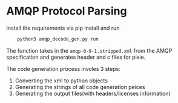 # AMQP Protocol Parsing

Install the requirements via pip install and run
```bash
    python3 amqp_decode_gen.py run
```

The function takes in the `amqp-0-9-1.stripped.xml` from the AMQP specification and generates header and c files for pixie.

The code generation process involes 3 steps:
1. Converting the xml to python objects
2. Generating the strings of all code generation peices
3. Generating the output files(with headers/licenses information)
